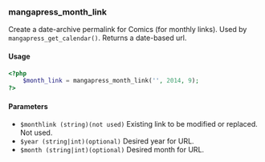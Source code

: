 ### mangapress_month_link

Create a date-archive permalink for Comics (for monthly links). Used by `mangapress_get_calendar()`. Returns a date-based url.

#### Usage
```php
<?php
    $month_link = mangapress_month_link('', 2014, 9);
?>
```

#### Parameters
* `$monthlink (string)(not used)` Existing link to be modified or replaced. Not used.
* `$year (string|int)(optional)` Desired year for URL.
* `$month (string|int)(optional)` Desired month for URL.
